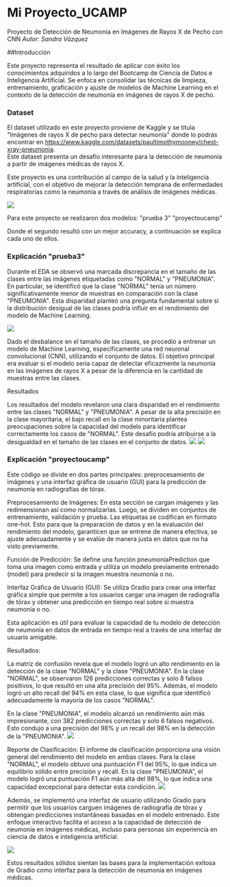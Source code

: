 ﻿# Mi Proyecto_UCAMP

Proyecto de Detección de Neumonía en Imágenes de Rayos X de Pecho con CNN
*Autor: Sandra Vázquez*

##Introducción

Este proyecto representa el resultado de aplicar con éxito los conocimientos adquiridos a lo largo del Bootcamp de Ciencia de Datos e Inteligencia Artificial. Se enfoca en consolidar las técnicas de limpieza, entrenamiento, graficación y ajuste de modelos de Machine Learning en el contexto de la detección de neumonía en imágenes de rayos X de pecho.

### Dataset
El dataset utilizado en este proyecto proviene de Kaggle y se titula "Imágenes de rayos X de pecho para detectar neumonía" donde lo podrás encontrar en  https://www.kaggle.com/datasets/paultimothymooney/chest-xray-pneumonia.  
Este dataset presenta un desafío interesante para la detección de neumonía a partir de imágenes médicas de rayos X.

Este proyecto es una contribución al campo de la salud y la inteligencia artificial, con el objetivo de mejorar la detección temprana de enfermedades respiratorias como la neumonía a través de análisis de imágenes médicas.

![](images\doctors.jpg)


Para este proyecto se realizaron dos modelos:
"prueba 3"
"proyectoucamp"

Donde el segundo resultó con un mejor accuracy, a continuación se explica cada uno de ellos.

### Explicación "prueba3"

Durante el EDA se observó una marcada discrepancia en el tamaño de las clases entre las imágenes etiquetadas como "NORMAL" y "PNEUMONIA". En particular, se identificó que la clase "NORMAL" tenía un número significativamente menor de muestras en comparación con la clase "PNEUMONIA". Esta disparidad planteó una pregunta fundamental sobre si la distribución desigual de las clases podría influir en el rendimiento del modelo de Machine Learning.


![](images\dif_clases.png)

Dado el desbalance en el tamaño de las clases, se procedió a entrenar un modelo de Machine Learning, específicamente una red neuronal convolucional (CNN), utilizando el conjunto de datos. El objetivo principal era evaluar si el modelo sería capaz de detectar eficazmente la neumonía en las imágenes de rayos X a pesar de la diferencia en la cantidad de muestras entre las clases.

Resultados
 
 Los resultados del modelo revelaron una clara disparidad en el rendimiento entre las clases "NORMAL" y "PNEUMONIA". A pesar de la alta precisión en la clase mayoritaria, el bajo recall en la clase minoritaria plantea preocupaciones sobre la capacidad del modelo para identificar correctamente los casos de "NORMAL". Este desafío podría atribuirse a la desigualdad en el tamaño de las clases en el conjunto de datos.
![](images\report_class_prueba3.jpg)
![](images\cm_prueba3.jpg)



 ### Explicación "proyectoucamp"

 Este código se divide en dos partes principales: preprocesamiento de imágenes y una interfaz gráfica de usuario (GUI) para la predicción de neumonía en radiografías de tórax.

Preprocesamiento de Imágenes: En esta sección se cargan imágenes y las redimensionan así como normalizarlas. Luego, se dividen en conjuntos de entrenamiento, validación y prueba. Las etiquetas se codifican en formato one-hot. Esto para que la preparación de datos y en la evaluación del rendimiento del modelo, garanticen que se entrene de manera efectiva, se ajuste adecuadamente y se evalúe de manera justa en datos que no ha visto previamente.

Función de Predicción: Se define una función pneumoniaPrediction que toma una imagen como entrada y utiliza un modelo previamente entrenado (model) para predecir si la imagen muestra neumonía o no.

Interfaz Gráfica de Usuario (GUI): Se utiliza Gradio para crear una interfaz gráfica simple que permite a los usuarios cargar una imagen de radiografía de tórax y obtener una predicción en tiempo real sobre si muestra neumonía o no.

Esta aplicación es útil para evaluar la capacidad de tu modelo de detección de neumonía en datos de entrada en tiempo real a través de una interfaz de usuario amigable.


Resultados:

La matriz de confusión revela que el modelo logró un alto rendimiento en la detección de la clase "NORMAL" y la clase "PNEUMONIA". En la clase "NORMAL", se observaron 126 predicciones correctas y solo 8 falsos positivos, lo que resultó en una alta precisión del 95%. Además, el modelo logró un alto recall del 94% en esta clase, lo que significa que identificó adecuadamente la mayoría de los casos "NORMAL".

En la clase "PNEUMONIA", el modelo alcanzó un rendimiento aún más impresionante, con 382 predicciones correctas y solo 6 falsos negativos. Esto condujo a una precisión del 98% y un recall del 98% en la detección de la "PNEUMONIA".
![](images\cm_proyectoucamp.jpg)


Reporte de Clasificación:
El informe de clasificación proporciona una visión general del rendimiento del modelo en ambas clases. Para la clase "NORMAL", el modelo obtuvo una puntuación F1 del 95%, lo que indica un equilibrio sólido entre precisión y recall. En la clase "PNEUMONIA", el modelo logró una puntuación F1 aún más alta del 98%, lo que indica una capacidad excepcional para detectar esta condición.
![](images\report_class_proyectoucamp.jpg)


Además, se implementó una interfaz de usuario utilizando Gradio para permitir que los usuarios carguen imágenes de radiografía de tórax y obtengan predicciones instantáneas basadas en el modelo entrenado. Este enfoque interactivo facilita el acceso a la capacidad de detección de neumonía en imágenes médicas, incluso para personas sin experiencia en ciencia de datos e inteligencia artificial.

![](images\gradio.jpg)

Estos resultados sólidos sientan las bases para la implementación exitosa de Gradio como interfaz para la detección de neumonía en imágenes médicas.
